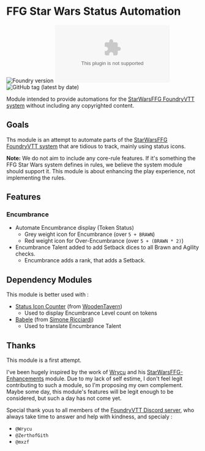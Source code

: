 <!--- Downloads @ Latest Badge -->
<!--- replace <user>/<repo> with your username/repository -->
<!--- ![Latest Release Download Count](https://img.shields.io/github/downloads/<user>/<repo>/latest/module.zip) -->

<!--- Forge Bazaar Install % Badge -->
<!--- replace <your-module-name> with the `name` in your manifest -->
<!--- ![Forge Installs](https://img.shields.io/badge/dynamic/json?label=Forge%20Installs&query=package.installs&suffix=%25&url=https%3A%2F%2Fforge-vtt.com%2Fapi%2Fbazaar%2Fpackage%2F<your-module-name>&colorB=4aa94a) -->

# FFG Star Wars Status Automation

![Foundry version](https://img.shields.io/badge/Foundry-v12-informational?logo=foundryvirtualtabletop)
![GitHub All Releases](https://img.shields.io/github/downloads/Malven31/foundryVTT-SWFFG-status-automation/latest/module.zip?label=Latest%20Release%20Download&color=rgb(35%2C150%2C32))
![GitHub tag (latest by date)](https://img.shields.io/github/v/tag/Malven31/foundryVTT-SWFFG-status-automation?label=Latest%20Version)

Module intended to provide automations for the [StarWarsFFG FoundryVTT system](https://github.com/StarWarsFoundryVTT/StarWarsFFG) without including any copyrighted content.

## Goals

Ths module is an attempt to automate parts of the [StarWarsFFG FoundryVTT system](https://github.com/StarWarsFoundryVTT/StarWarsFFG) that are tidious to track, mainly using status icons.

**Note:** We do not aim to include any core-rule features. If it's something the FFG Star Wars system defines in rules, we believe the system module should support it. This module is about enhancing the play experience, not implementing the rules.

## Features

### Encumbrance

- Automate Encumbrance display (Token Status)
  - Grey weight icon for Encumbrance (over `5 + BRAWN`)
  - Red weight icon for Over-Encumbrance (over `5 + (BRAWN * 2)`)
- Encumbrance Talent added to add Setback dices to all Brawn and Agility checks.
  - Encumbrance adds a rank, that adds a Setback.

## Dependency Modules

This module is better used with :

- [Status Icon Counter](https://gitlab.com/woodentavern/status-icon-counters) (from [WoodenTavern](https://gitlab.com/woodentavern))
  - Used to display Encumbrance Level count on tokens
- [Babele](https://gitlab.com/riccisi/foundryvtt-babele) (from [Simone Ricciardi](https://gitlab.com/riccisi))
  - Used to translate Encumbrance Talent

## Thanks

This module is a first attempt.

I've been hugely inspired by the work of [Wrycu](https://github.com/wrycu) and his [StarWarsFFG-Enhancements](https://github.com/wrycu/StarWarsFFG-Enhancements) module. Due to my lack of self estime, I don't feel legit contributing to such a module, so I'm proposing my own complement. Maybe some day, this module's features will be legit enough to be considered, but such a day has not come yet.

Special thank yous to all members of the [FoundryVTT Discord server](https://discord.gg/foundryvtt), who always take time to answer and help with kindness, and specialy :

- `@Wrycu`
- `@ZerthofGith`
- `@mxzf`
